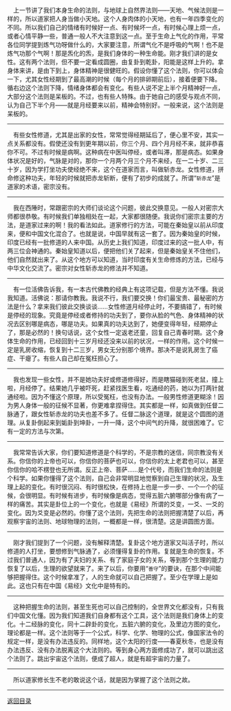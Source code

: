 &emsp;上一节讲了我们本身生命的法则，与地球上自然界法则——天地、气候法则是一样的，所以道家把人身当做小天地。这个人身肉体的小天地，也有一年四季变化的不同。所以我们自己的情绪有时候好一点、有时候坏一点，有时候心理上烦一点，或者心情平静一些，普通一般人不大注意到这一点。至于生命上气化的作用，平常各位同学提到炼气功呀做什么的，大家要注意，所谓气化不是呼吸的气啊！也不是炼气功那个气啊！那是炁化的炁，是我们身体的一种生命能。刚才我们讲的是女性。这有两个法则，但不要一定看成圆圈，由复卦到乾卦，阳能是这样上升的。拿身体来讲，是由下到上，身体精神是很健旺的。假设你懂了这个法则，你可以体会一下，尤其女性经期到了最高潮的时候（每个月的排卵期前后），接着便要下降。循右边这个法则下降，情绪身体都会有变化。有些人说不定上半个月精神好一点，大部分这个法则是呆板的。不过，也有些人特殊。由于她自己的感受与观点不同，认为自己下半个月——就是月经要来以前，精神会特别好。一般来说，这个法则是呆板的。
___
&emsp;有些女性修道，尤其是出家的女性，常常觉得经期延后了，便心里不安，其实一点关系都没有。假使还没有到更年期以前，你三个月、四个月月经不来，就非恭喜你不可。不过有时候是病啊。这种病在中医叫停经，或者叫滞，那是病态。如果身体状况是好的，气脉是对的，那你一个月两个月三个月不来经，在一二十岁、二三十岁，因为学打坐功夫使经绝不来，这个在道家而言，叫做斩赤龙。女性修道，拼命修这种功夫，年轻的时候就把赤龙斩断，便有了初步的成就了。所谓“``斩赤龙``”是道家的术语，密宗没有。
___
&emsp;我在西陲时，常跟密宗的大师们谈论这个问题，彼此交换意见。一般人对密宗大师都很恭敬。有时候我们单独相处在一起，大家都很随便。我说你们密宗主要的方法，是道家过来的啊！我的看法如此。道家修行的方法，可能在秦始皇以前从印度来，便和中国文化混合了。也就是说，中国早就有这一套了。因为秦始皇的时候，印度已经有一批修道的人来中国。从历史上我们知道，印度过来的这一批人中，有两三位会神通的。秦始皇知道以后，便把他们关了起来，但是秦始皇关不住他们，他们自然就出来了。从这个地方可以知道，当时印度有关生命修炼的方法，已经与中华文化交流了。密宗对女性斩赤龙的修法并不知道。
___
&emsp;有一位活佛告诉我，有一本古代佛教的经典上有这项记载，但是方法不懂。我说我知道。活佛说：那请你教我。我说不行，我们要交换！你们最宝贵、最秘密的方法是什么？拿来我们彼此交换谈谈……女性修道月经停止时，不要搞错了，有时候是停经的现象。究竟是停经或者修持的功夫到了，要你从脸的气色、身体精神的状况去区别哪是病态，哪是功夫。如果真的功夫达到了，她便变得年轻，经期停止了，那是必然的！换句话说，这个女性一定返老还童，回复自己青春时期。这个身体生命的作用，已经回到十三岁月经还没来以前的状况，一样的作用。这个时候一定是乳房收缩，恢复到十二三岁，男女无分别那个境界。那决不是说乳房生了癌症、干瘪了。有些人自己却在冤枉担心了。
___
&emsp;我也发现一些女性，并不是她功夫好或修道修得好，而是瞎猫碰到死老鼠，撞上啦，月经停了。结果她几乎被吓死，赶紧找医生看，吃通经的药，她以为打两针就通经啦。因为不懂这个原理，所以受冤枉，也没有办法。一般男性修道更糊涂！因为男人身体一般的征候不显著，你更难拿捏得住。其实都是一样，如真做到任督二脉通了，跟女性斩赤龙的功夫也差不多了。任督二脉这个道理，就是这个圆图的道理。从复卦倒起来到姤卦到坤卦，一升一降，这个中间气的升降，就很困难了。它有一定的方法与次第。
___
&emsp;我常常告诉大家，你们要知道修道是个科学的，不是宗教的迷信，同宗教没有关系。你信你的上帝也可以，你信你的菩萨也可以，你信你的太上老君也可以，甚至你信你的哈不楞登也无所谓。反正上帝、菩萨……是个代号，而我们生命的法则是个科学。如果你懂得了这个法则，自己会非常明显地觉察到自己生理的状况，及生理上起的变化。有时很沉闷、有时很松快，在修持上也是一步一步、一个一个的征候，会很明显。有时候有进步，有时候像是病态，觉得五脏六腑哪部分像有病了一样的痛苦。其实是卦位上的一个变化，也就是《易经》所谓的爻变，一爻、一爻的变化。因为爻变是必然的。你懂了这个法则，先把生命的法则把握清楚了以后，再观察宇宙的法则、地球物理的法则，一概都是一样，很清楚。这是讲圆图方面。
___
&emsp;刚才我们提到了一个问题，没有解释清楚。复卦这个地方道家又叫活子时，所以修道的人打坐，要想修到气脉通了，必须懂得复卦的作用。复就是生命的恢复。不过我们普通人，因为有了夫妇的关系、有了家庭子女的关系，等到那个生理的能力恢复了以后，生理的欲望就来了。来了以后，你要用“``善守``”的要诀，在那个中间能够把握得住。这个时候拿准了，人的生命就可以自己把握了。至少在学理上是如此。这也只有在中国《易经》文化中是特有的。
___
&emsp;这种把握生命的法则，甚至生死也可以自己控制的，全世界文化都没有，只有我们中国文化懂。因为我们知道我们自身都有这个工具，这个法则是我们身体上的变化。十二经脉的变化，同十二辟卦的变化，五脏六腑的变化，及里边方图的变化，理论都是一样。这个法则等于一个公式，科学、化学、物理的公式，像国家法令的规定一样，是没有办法违反的。同样地，这个太阳的行度——春夏秋冬，也是没有办法违反、没有办法脱离这个大法则的。等到身心两方面修成功了，就可以跳出这个法则了。跳出宇宙这个法则，便成了超人，就是有超宇宙的力量了。
___
&emsp;所以道家修长生不老的敢说这个话，就是因为掌握了这个法则之故。
___
[返回目录](../../../master/README.md#目录)